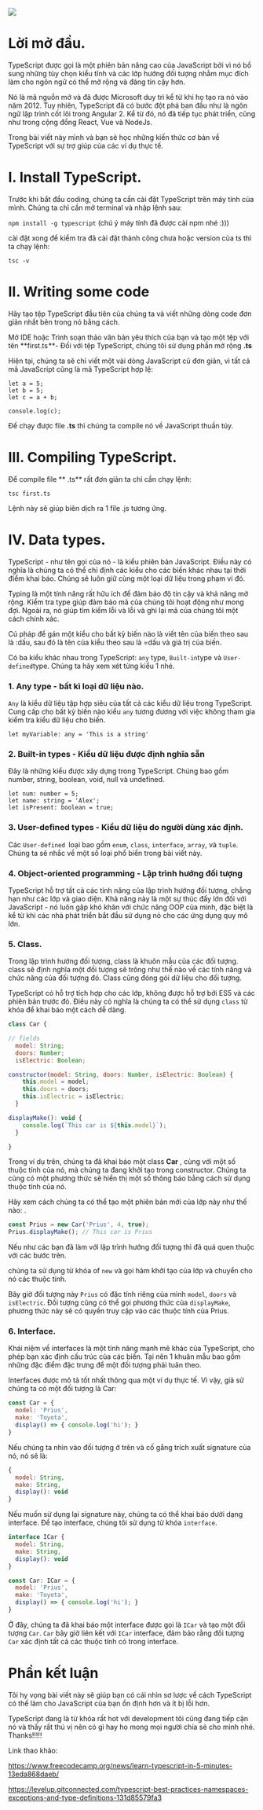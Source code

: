 ![](https://images.viblo.asia/de90bf02-aa06-462b-86da-6e7973f3e1c8.png)

# Lời mở đầu.
TypeScript được gọi là  một phiên bản nâng cao của JavaScript bởi vì nó bổ sung những tùy chọn kiểu tĩnh và các lớp hướng đối tượng  nhằm mục đích làm cho ngôn ngữ có thể mở rộng và đáng tin cậy hơn.

Nó là mã nguồn mở và đã được Microsoft duy trì kể từ khi họ tạo ra nó vào năm 2012. Tuy nhiên, TypeScript đã có bước đột phá ban đầu như là ngôn ngữ lập trình cốt lõi trong Angular 2. Kể từ đó, nó đã tiếp tục phát triển, cũng như trong cộng đồng React, Vue và NodeJs.

Trong bài viết này mình và bạn sẽ học những kiến ​​thức cơ bản về TypeScript với sự trợ giúp của các ví dụ thực tế.
# I. Install TypeScript.
Trước khi bắt đầu coding, chúng ta cần cài đặt TypeScript trên máy tính của mình. Chúng ta chỉ cần mở terminal và nhập lệnh sau:

`npm install -g typescript`  (chú ý máy tính đã được cài npm nhé :)))

cài đặt xong để kiểm tra đã cài đặt thành công chưa hoặc version của ts thì ta chạy lệnh:

`tsc -v`

# II. Writing some code
Hãy tạo tệp TypeScript đầu tiên của chúng ta và viết những dòng code đơn giản nhất bên trong nó bằng cách. 

Mở IDE hoặc Trình soạn thảo văn bản yêu thích của bạn và tạo một tệp với tên **first.ts **- Đối với tệp TypeScript, chúng tôi sử dụng phần mở rộng **.ts**

Hiện tại, chúng ta sẽ chỉ viết một vài dòng JavaScript cũ đơn giản, vì tất cả mã JavaScript cũng là mã TypeScript hợp lệ:

```
let a = 5;  
let b = 5;  
let c = a + b;

console.log(c);
```

Để chạy được file **.ts** thì chúng ta compile  nó về JavaScript thuần túy. 

# III. Compiling TypeScript.
Để compile file ** .ts** rất đơn giản ta chỉ cần chạy lệnh:

`tsc first.ts`

Lệnh này sẽ giúp biên dịch ra 1 file .js tương ứng.

# IV. Data types.

TypeScript - như tên gọi của nó - là kiểu phiên bản JavaScript. Điều này có nghĩa là chúng ta có thể chỉ định các kiểu cho các biến khác nhau tại thời điểm khai báo. Chúng sẽ luôn giữ cùng một loại dữ liệu trong phạm vi đó.

Typing là một tính năng rất hữu ích để đảm bảo độ tin cậy và khả năng mở rộng. Kiểm tra type giúp đảm bảo mã của chúng tôi hoạt động như mong đợi. Ngoài ra, nó giúp tìm kiếm lỗi và lỗi và ghi lại mã của chúng tôi một cách chính xác.

Cú pháp để gán một kiểu cho bất kỳ biến nào là viết tên của biến theo sau là :dấu, sau đó là tên của kiểu theo sau là =dấu và giá trị của biến.

Có ba kiểu khác nhau trong TypeScript: `any` type, `Built-in`type và `User-defined`type. Chúng ta hãy xem xét từng kiểu 1 nhé.

### 1. Any type - bất kì loại dữ liệu nào.

`Any` là kiểu dữ liệu tập hợp siêu của tất cả các kiểu dữ liệu trong TypeScript. Cung cấp cho bất kỳ biến nào kiểu `any` tương đương với việc  không tham gia kiểm tra kiểu dữ liệu cho biến.
```
let myVariable: any = 'This is a string'
```

### 2. Built-in types - Kiểu dữ liệu được định nghĩa sẵn

Đây là những kiểu được xây dựng trong TypeScript. Chúng bao gồm number, string, boolean, void, null và undefined.
```
let num: number = 5;  
let name: string = 'Alex';  
let isPresent: boolean = true;
```

### 3. User-defined types - Kiểu dữ liệu do người dùng xác định.
Các `User-defined `loại bao gồm `enum`, `class`, `interface`, `array`, và `tuple`. Chúng ta sẽ nhắc về một số loại phổ biến trong bài viết này.


### 4. Object-oriented programming - Lập trình hướng đối tượng

TypeScript hỗ trợ tất cả các tính năng của lập trình hướng đối tượng, chẳng hạn như các lớp và giao diện. Khả năng này là một sự thúc đẩy lớn đối với JavaScript - nó luôn gặp khó khăn với chức năng OOP của mình, đặc biệt là kể từ khi các nhà phát triển bắt đầu sử dụng nó cho các ứng dụng quy mô lớn.

### 5. Class.
Trong lập trình hướng đối tượng, class là khuôn mẫu của các đối tượng. class sẽ định nghĩa một đối tượng sẽ trông như thế nào về các tính năng và chức năng của đối tượng đó. Class cũng đóng gói dữ liệu cho đối tượng.


TypeScript có hỗ trợ tích hợp cho các lớp, không được hỗ trợ bởi ES5 và các phiên bản trước đó. Điều này có nghĩa là chúng ta có thể sử dụng `class` từ khóa để khai báo một cách dễ dàng.

```javascript
class Car {

// fields  
  model: String;  
  doors: Number;  
  isElectric: Boolean;

constructor(model: String, doors: Number, isElectric: Boolean) {  
    this.model = model;  
    this.doors = doors;  
    this.isElectric = isElectric;  
  }

displayMake(): void {  
    console.log(`This car is ${this.model}`);  
  }

}
```

Trong ví dụ trên, chúng ta đã khai báo một class **Car** , cùng với một số thuộc tính của nó, mà chúng ta đang khởi tạo trong constructor. Chúng ta cũng có một phương thức sẽ hiển thị một số thông báo bằng cách sử dụng thuộc tính của nó.

Hãy xem cách chúng ta có thể tạo một phiên bản mới của lớp này như thế nào:
.
```javascript
const Prius = new Car('Prius', 4, true);  
Prius.displayMake(); // This car is Prius
```

Nếu như các bạn đã làm với lập trình hướng đối tượng thì đã quá quen thuộc với các bước trên.

 chúng ta sử dụng từ khóa of `new` và gọi hàm khởi tạo của lớp và chuyển cho nó các thuộc tính. 
 
 Bây giờ đối tượng này `Prius` có đặc tính riêng của mình `model`, `doors` và `isElectric`. Đối tượng cũng có thể gọi phương thức của `displayMake`, phương thức này sẽ có quyền truy cập vào các thuộc tính của Prius.
 
 
 ### 6. Interface.
 
 Khái niệm về interfaces là một tính năng mạnh mẽ khác của TypeScript, cho phép bạn xác định cấu trúc của các biến. Tại nên 1 khuân mẫu  bao gồm những đặc điểm đặc trưng để một đối tượng phải tuân theo.

Interfaces  được mô tả tốt nhất thông qua một ví dụ thực tế. Vì vậy, giả sử chúng ta có một đối tượng là Car:

```javascript
const Car = {  
  model: 'Prius',  
  make: 'Toyota',  
  display() => { console.log('hi'); }  
}
```

Nếu chúng ta nhìn vào đối tượng ở trên và cố gắng trích xuất signature của nó, nó sẽ là:

```javascript
{  
  model: String,  
  make: String,  
  display(): void  
}
```

Nếu muốn sử dụng lại signature này, chúng ta có thể khai báo dưới dạng interface. Để tạo interface, chúng tôi sử dụng từ khóa `interface`.

```javascript
interface ICar {  
  model: String,  
  make: String,  
  display(): void  
}

const Car: ICar = {  
  model: 'Prius',  
  make: 'Toyota',  
  display() => { console.log('hi'); }  
}
```

Ở đây, chúng ta đã khai báo một interface được gọi là `ICar` và tạo một đối tượng `Car`. `Car` bây giờ liên kết với `ICar` interface, đảm bảo rằng đối tượng `Car` xác định tất cả các thuộc tính có trong interface.

# Phần kết luận
Tôi hy vọng bài viết này sẽ giúp bạn có cái nhìn sơ lược về cách TypeScript có thể làm cho JavaScript của bạn ổn định hơn và ít bị lỗi hơn.

TypeScript đang là từ khóa rất hot với development tôi cũng đang tiếp cận nó và thấy rất thú vị nên có gì hay ho mong mọi người chía sẻ cho mình nhé. Thanks!!!!!

Link thao khảo:

https://www.freecodecamp.org/news/learn-typescript-in-5-minutes-13eda868daeb/

https://levelup.gitconnected.com/typescript-best-practices-namespaces-exceptions-and-type-definitions-131d85579fa3